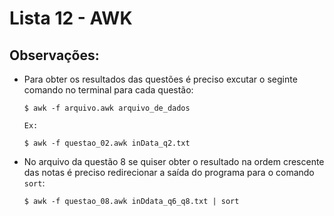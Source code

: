 # Lista 12 - AWK

## Observações:

- Para obter os resultados das questões é preciso excutar o seginte comando no terminal para cada questão:

    ```
    $ awk -f arquivo.awk arquivo_de_dados

    Ex:

    $ awk -f questao_02.awk inData_q2.txt 
    ```
- No arquivo da questão 8 se quiser obter o resultado na ordem crescente das notas é preciso redirecionar a saída do programa para o comando `sort`:

    ```
    $ awk -f questao_08.awk inDdata_q6_q8.txt | sort
    ```
